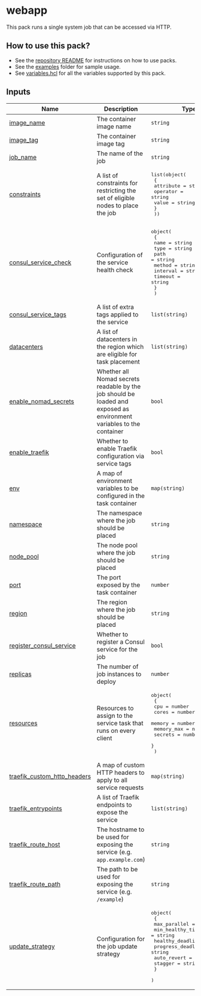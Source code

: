 <!-- BEGIN_PACK_METADATA -->
# webapp

This pack runs a single system job that can be accessed via HTTP.
<!-- END_PACK_METADATA -->

## How to use this pack?

- See the [repository README](../../README.md) for instructions on how to use packs.
- See the [examples](../../examples) folder for sample usage.
- See [variables.hcl](variables.hcl) for all the variables supported by this pack.

<!-- BEGIN_TF_DOCS -->
## Inputs

| Name | Description | Type | Default | Required |
|------|-------------|------|---------|:--------:|
| <a name="input_image_name"></a> [image\_name](#input\_image\_name) | The container image name | `string` | n/a | yes |
| <a name="input_image_tag"></a> [image\_tag](#input\_image\_tag) | The container image tag | `string` | n/a | yes |
| <a name="input_job_name"></a> [job\_name](#input\_job\_name) | The name of the job | `string` | n/a | yes |
| <a name="input_constraints"></a> [constraints](#input\_constraints) | A list of constraints for restricting the set of eligible nodes to place the job | <pre>list(object(<br/>    {<br/>      attribute = string<br/>      operator  = string<br/>      value     = string<br/>    }<br/>  ))</pre> | `[]` | no |
| <a name="input_consul_service_check"></a> [consul\_service\_check](#input\_consul\_service\_check) | Configuration of the service health check | <pre>object(<br/>    {<br/>      name     = string<br/>      type     = string<br/>      path     = string<br/>      method   = string<br/>      interval = string<br/>      timeout  = string<br/>    }<br/>  )</pre> | `{}` | no |
| <a name="input_consul_service_tags"></a> [consul\_service\_tags](#input\_consul\_service\_tags) | A list of extra tags applied to the service | `list(string)` | `[]` | no |
| <a name="input_datacenters"></a> [datacenters](#input\_datacenters) | A list of datacenters in the region which are eligible for task placement | `list(string)` | <pre>[<br/>  "dc1"<br/>]</pre> | no |
| <a name="input_enable_nomad_secrets"></a> [enable\_nomad\_secrets](#input\_enable\_nomad\_secrets) | Whether all Nomad secrets readable by the job should be loaded and exposed as environment variables to the container | `bool` | `false` | no |
| <a name="input_enable_traefik"></a> [enable\_traefik](#input\_enable\_traefik) | Whether to enable Traefik configuration via service tags | `bool` | `false` | no |
| <a name="input_env"></a> [env](#input\_env) | A map of environment variables to be configured in the task container | `map(string)` | `{}` | no |
| <a name="input_namespace"></a> [namespace](#input\_namespace) | The namespace where the job should be placed | `string` | `""` | no |
| <a name="input_node_pool"></a> [node\_pool](#input\_node\_pool) | The node pool where the job should be placed | `string` | `"default"` | no |
| <a name="input_port"></a> [port](#input\_port) | The port exposed by the task container | `number` | `80` | no |
| <a name="input_region"></a> [region](#input\_region) | The region where the job should be placed | `string` | `""` | no |
| <a name="input_register_consul_service"></a> [register\_consul\_service](#input\_register\_consul\_service) | Whether to register a Consul service for the job | `bool` | `true` | no |
| <a name="input_replicas"></a> [replicas](#input\_replicas) | The number of job instances to deploy | `number` | `1` | no |
| <a name="input_resources"></a> [resources](#input\_resources) | Resources to assign to the service task that runs on every client | <pre>object(<br/>    {<br/>      cpu        = number<br/>      cores      = number<br/>      memory     = number<br/>      memory_max = number<br/>      secrets    = number<br/>    }<br/>  )</pre> | <pre>{<br/>  "cores": null,<br/>  "cpu": 100,<br/>  "memory": 128,<br/>  "memory_max": null,<br/>  "secrets": null<br/>}</pre> | no |
| <a name="input_traefik_custom_http_headers"></a> [traefik\_custom\_http\_headers](#input\_traefik\_custom\_http\_headers) | A map of custom HTTP headers to apply to all service requests | `map(string)` | `{}` | no |
| <a name="input_traefik_entrypoints"></a> [traefik\_entrypoints](#input\_traefik\_entrypoints) | A list of Traefik endpoints to expose the service | `list(string)` | <pre>[<br/>  "web"<br/>]</pre> | no |
| <a name="input_traefik_route_host"></a> [traefik\_route\_host](#input\_traefik\_route\_host) | The hostname to be used for exposing the service (e.g. `app.example.com`) | `string` | `""` | no |
| <a name="input_traefik_route_path"></a> [traefik\_route\_path](#input\_traefik\_route\_path) | The path to be used for exposing the service (e.g. `/example`) | `string` | `""` | no |
| <a name="input_update_strategy"></a> [update\_strategy](#input\_update\_strategy) | Configuration for the job update strategy | <pre>object(<br/>    {<br/>      max_parallel      = number<br/>      min_healthy_time  = string<br/>      healthy_deadline  = string<br/>      progress_deadline = string<br/>      auto_revert       = bool<br/>      stagger           = string<br/>    }<br/>  )</pre> | <pre>{<br/>  "auto_revert": false,<br/>  "healthy_deadline": "5m",<br/>  "max_parallel": 1,<br/>  "min_healthy_time": "10s",<br/>  "progress_deadline": "10m",<br/>  "stagger": "30s"<br/>}</pre> | no |
<!-- END_TF_DOCS -->
